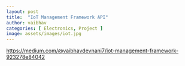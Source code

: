 ```yaml
---
layout: post
title:  "IoT Management Framework API"
author: vaibhav
categories: [ Electronics, Project ]
image: assets/images/iot.jpg
---
```

https://medium.com/@vaibhavdevnani7/iot-management-framework-923278e84042 